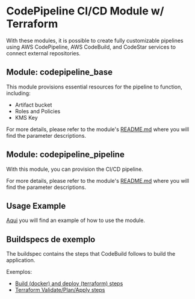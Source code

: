# CodePipeline CI/CD Module w/ Terraform

With these modules, it is possible to create fully customizable pipelines using AWS CodePipeline, AWS CodeBuild, and CodeStar services to connect external repositories.

## Module: codepipeline_base

This module provisions essential resources for the pipeline to function, including:

- Artifact bucket
- Roles and Policies
- KMS Key

For more details, please refer to the module's [README.md](codepipeline_base/README.md) where you will find the parameter descriptions.

## Module: codepipeline_pipeline

With this module, you can provision the CI/CD pipeline.

For more details, please refer to the module's [README.md](codepipeline_pipeline/README.md) where you will find the parameter descriptions.

## Usage Example

[Aqui](examples) you will find an example of how to use the module.

## Buildspecs de exemplo

The buildspec contains the steps that CodeBuild follows to build the application.

Exemplos:
- [Build (docker) and deploy (terraform) steps](buildspecs/build-deploy-buildspecs)
- [Terraform Validate/Plan/Apply steps](buildspecs/terraform-buildspecs)


